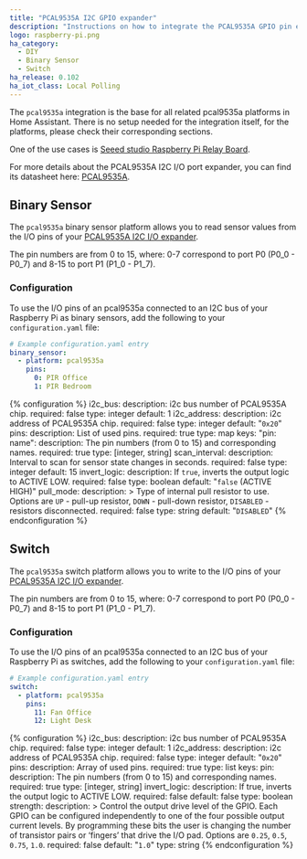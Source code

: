 ```yaml
---
title: "PCAL9535A I2C GPIO expander"
description: "Instructions on how to integrate the PCAL9535A GPIO pin expander with I2C interface into Home Assistant."
logo: raspberry-pi.png
ha_category:
  - DIY
  - Binary Sensor
  - Switch
ha_release: 0.102
ha_iot_class: Local Polling
---
```


The `pcal9535a` integration is the base for all related pcal9535a platforms in Home Assistant. There is no setup needed for the integration itself, for the platforms, please check their corresponding sections.

One of the use cases is [Seeed studio Raspberry Pi Relay Board](http://wiki.seeedstudio.com/Raspberry_Pi_Relay_Board_v1.0/).

For more details about the PCAL9535A I2C I/O port expander, you can find its datasheet here: [PCAL9535A](https://www.nxp.com/docs/en/data-sheet/PCAL9535A.pdf).

## Binary Sensor

The `pcal9535a` binary sensor platform allows you to read sensor values from the I/O pins of your [PCAL9535A I2C I/O expander](https://www.nxp.com/products/interfaces/ic-spi-serial-interface-devices/ic-general-purpose-i-o/low-voltage-16-bit-ic-bus-i-o-port-with-interrupt-and-agile-i-o:PCAL9535A).

The pin numbers are from 0 to 15, where: 0-7 correspond to port P0 (P0_0 - P0_7) and 8-15 to port P1 (P1_0 - P1_7).

### Configuration

To use the I/O pins of an pcal9535a connected to an I2C bus of your Raspberry Pi as binary sensors, add the following to your `configuration.yaml` file:

```yaml
# Example configuration.yaml entry
binary_sensor:
  - platform: pcal9535a
    pins:
      0: PIR Office
      1: PIR Bedroom
```

{% configuration %}
i2c_bus:
  description: i2c bus number of PCAL9535A chip.
  required: false
  type: integer
  default: 1
i2c_address:
  description: i2c address of PCAL9535A chip.
  required: false
  type: integer
  default: "`0x20`"
pins:
  description: List of used pins.
  required: true
  type: map
  keys:
    "pin: name":
      description: The pin numbers (from 0 to 15) and corresponding names.
      required: true
      type: [integer, string]
scan_interval:
  description: Interval to scan for sensor state changes in seconds.
  required: false
  type: integer
  default: 15
invert_logic:
  description: If `true`, inverts the output logic to ACTIVE LOW.
  required: false
  type: boolean
  default: "`false` (ACTIVE HIGH)"
pull_mode:
  description: >
    Type of internal pull resistor to use.
    Options are `UP` - pull-up resistor, `DOWN` - pull-down resistor, `DISABLED` - resistors disconnected.
  required: false
  type: string
  default: "`DISABLED`"
{% endconfiguration %}

## Switch

The `pcal9535a` switch platform allows you to write to the I/O pins of your [PCAL9535A I2C I/O expander](https://www.nxp.com/products/interfaces/ic-spi-serial-interface-devices/ic-general-purpose-i-o/low-voltage-16-bit-ic-bus-i-o-port-with-interrupt-and-agile-i-o:PCAL9535A).

The pin numbers are from 0 to 15, where: 0-7 correspond to port P0 (P0_0 - P0_7) and 8-15 to port P1 (P1_0 - P1_7).

### Configuration

To use the I/O pins of an pcal9535a connected to an I2C bus of your Raspberry Pi as switches, add the following to your `configuration.yaml` file:

```yaml
# Example configuration.yaml entry
switch:
  - platform: pcal9535a
    pins:
      11: Fan Office
      12: Light Desk
```

{% configuration %}
i2c_bus:
  description: i2c bus number of PCAL9535A chip.
  required: false
  type: integer
  default: 1
i2c_address:
  description: i2c address of PCAL9535A chip.
  required: false
  type: integer
  default: "`0x20`"
pins:
  description: Array of used pins.
  required: true
  type: list
  keys:
    pin:
      description: The pin numbers (from 0 to 15) and corresponding names.
      required: true
      type: [integer, string]
invert_logic:
  description: If true, inverts the output logic to ACTIVE LOW.
  required: false
  default: false
  type: boolean
strength:
  description: >
    Control the output drive level of the GPIO. Each GPIO can be configured independently to one of the four possible output current levels. By programming these bits the user is changing the number of transistor pairs or ‘fingers’ that drive the I/O pad.
    Options are `0.25`, `0.5`, `0.75`, `1.0`.
  required: false
  default: "`1.0`"
  type: string
{% endconfiguration %}

